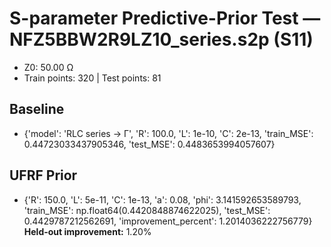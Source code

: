 # S-parameter Predictive-Prior Test — NFZ5BBW2R9LZ10_series.s2p (S11)
- Z0: 50.00 Ω
- Train points: 320  |  Test points: 81

## Baseline
- {'model': 'RLC series -> Γ', 'R': 100.0, 'L': 1e-10, 'C': 2e-13, 'train_MSE': 0.44723033437905346, 'test_MSE': 0.4483653994057607}

## UFRF Prior
- {'R': 150.0, 'L': 5e-11, 'C': 1e-13, 'a': 0.08, 'phi': 3.141592653589793, 'train_MSE': np.float64(0.4420848874622025), 'test_MSE': 0.4429787212562691, 'improvement_percent': 1.2014036222756779}
**Held-out improvement:** 1.20%